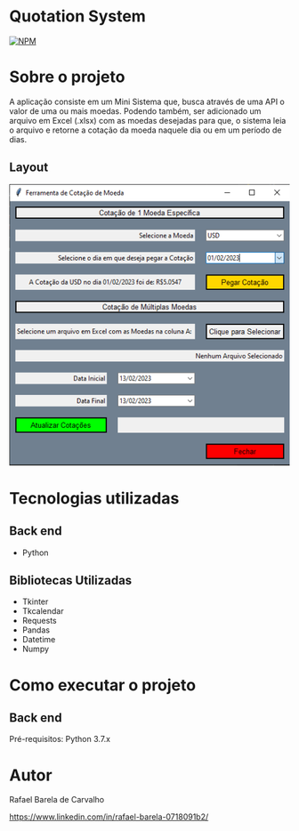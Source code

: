 # Quotation System
[![NPM](https://img.shields.io/npm/l/react)](https://github.com/RafaBarela/Quotation-System/blob/main/license) 

# Sobre o projeto

A aplicação consiste em um Mini Sistema que, busca através de uma API o valor de uma ou mais moedas. Podendo também, ser adicionado um arquivo em Excel (.xlsx) com as moedas desejadas para que, o sistema leia o arquivo e retorne a cotação da moeda naquele dia ou em um período de dias.



## Layout 
![System](https://github.com/RafaBarela/Quotation-System/blob/main/assets/layout.png)


# Tecnologias utilizadas
## Back end
- Python

## Bibliotecas Utilizadas
- Tkinter
- Tkcalendar
- Requests
- Pandas
- Datetime
- Numpy

# Como executar o projeto

## Back end
Pré-requisitos: Python 3.7.x


# Autor

Rafael Barela de Carvalho

https://www.linkedin.com/in/rafael-barela-0718091b2/


 
